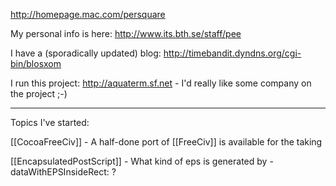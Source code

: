 

http://homepage.mac.com/persquare

My personal info is here: http://www.its.bth.se/staff/pee

I have a (sporadically updated) blog: http://timebandit.dyndns.org/cgi-bin/blosxom

I run this project: http://aquaterm.sf.net - I'd really like some company on the project ;-)

----

Topics I've started:

[[CocoaFreeCiv]] - A half-done port of [[FreeCiv]] is available for the taking

[[EncapsulatedPostScript]] - What kind of eps is generated by -dataWithEPSInsideRect: ?